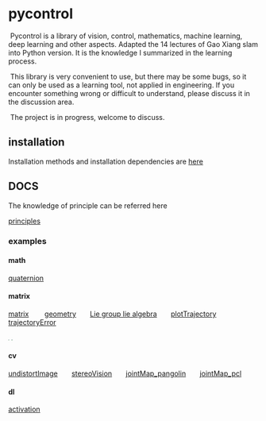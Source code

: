 # pycontrol

​	Pycontrol is a library of vision, control, mathematics, machine learning, deep learning and other aspects. Adapted the 14 lectures of Gao Xiang slam into Python version. It is the knowledge I summarized in the learning process.

​	This library is very convenient to use, but there may be some bugs, so it can only be used as a learning tool, not applied in engineering. If you encounter something wrong or difficult to understand, please discuss it in the discussion area.

​	The project is in progress, welcome to discuss.



## installation

Installation methods and installation dependencies are [here](https://github.com/wangce888/pycontrol/blob/master/docs/installation.md)



## DOCS

The knowledge of principle can be referred here

[principles](https://github.com/wangce888/pycontrol/blob/master/docs/tutorials)



### examples

#### math

[quaternion](https://github.com/wangce888/pycontrol/blob/master/docs/math/quaternion.py)



#### matrix

[matrix](https://github.com/wangce888/pycontrol/blob/master/docs/matrix/matrix.py)&emsp; &emsp;[geometry](https://github.com/wangce888/pycontrol/blob/master/docs/matrix/geometry.py)&emsp;&emsp;[Lie group lie algebra](https://github.com/wangce888/pycontrol/blob/master/docs/matrix/lie.py)&emsp;&emsp;[plotTrajectory](https://github.com/wangce888/pycontrol/blob/master/docs/matrix/plotTrajectory.py)&emsp;&emsp;[trajectoryError](https://github.com/wangce888/pycontrol/blob/master/docs/matrix/trajectoryError.py)

<img src="https://github.com/wangce888/pycontrol/blob/master/docs/matrix/data/trajectory.png" style="zoom:15%;" />
<img src="https://github.com/wangce888/pycontrol/blob/master/docs/matrix/data/trajectoryError.png" style="zoom:15%;" />



#### cv

[undistortImage](https://github.com/wangce888/pycontrol/blob/master/docs/cv/undistortImage.py)&emsp;&emsp;[stereoVision](https://github.com/wangce888/pycontrol/blob/master/docs/cv/stereoVision.py)&emsp;&emsp;[jointMap_pangolin](https://github.com/wangce888/pycontrol/blob/master/docs/cv/jointMap_pangolin.py)&emsp;&emsp;[jointMap_pcl](https://github.com/wangce888/pycontrol/blob/master/docs/cv/jointMap_pcl.py)&emsp;&emsp;



#### dl

[activation](https://github.com/wangce888/pycontrol/blob/master/docs/dl/activation.py)&emsp;&emsp;

